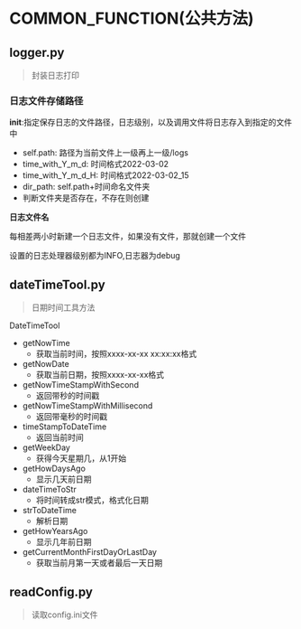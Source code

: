 # COMMON_FUNCTION(公共方法)
## logger.py
> 封装日志打印
### 日志文件存储路径
**__init__**:指定保存日志的文件路径，日志级别，以及调用文件将日志存入到指定的文件中
  
- self.path:  路径为当前文件上一级再上一级/logs
- time_with_Y_m_d: 时间格式2022-03-02
- time_with_Y_m_d_H: 时间格式2022-03-02_15
- dir_path: self.path+时间命名文件夹
- 判断文件夹是否存在，不存在则创建

**日志文件名**

每相差两小时新建一个日志文件，如果没有文件，那就创建一个文件

设置的日志处理器级别都为INFO,日志器为debug


## dateTimeTool.py
>日期时间工具方法

DateTimeTool
- getNowTime 
  - 获取当前时间，按照xxxx-xx-xx xx:xx:xx格式
- getNowDate 
  - 获取当前日期，按照xxxx-xx-xx格式 
- getNowTimeStampWithSecond 
  - 返回带秒的时间戳 
- getNowTimeStampWithMillisecond 
  - 返回带毫秒的时间戳 
- timeStampToDateTime 
  - 返回当前时间 
- getWeekDay 
  - 获得今天星期几，从1开始 
- getHowDaysAgo 
  - 显示几天前日期 
- dateTimeToStr 
  - 将时间转成str模式，格式化日期 
- strToDateTime 
  - 解析日期 
- getHowYearsAgo 
  - 显示几年前日期 
- getCurrentMonthFirstDayOrLastDay 
  - 获取当前月第一天或者最后一天日期


## readConfig.py
>读取config.ini文件